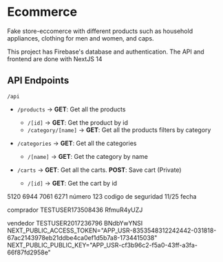 # Ecommerce

Fake store-eccomerce with different products such as household appliances, clothing for men and women, and caps.

This project has Firebase's database and authentication. The API and frontend are done with NextJS 14

## API Endpoints
```/api```

- ```/products``` -> **GET**: Get all the products  

  - ```/[id]``` -> **GET**: Get the product by id
  - ```/category/[name]``` -> **GET**: Get all the products filters by category

- ```/categories``` -> **GET**: Get all the categories  

  - ```/[name]``` -> **GET**: Get the category by name

- ```/carts``` -> **GET**: Get all the carts.
                  **POST**: Save cart (Private)        

  - ```/[id]``` -> **GET**: Get the cart by id

5120 6944 7061 6271 número
123 codigo de seguridad 
11/25 fecha

comprador
TESTUSER173508436
RfmuR4yUZJ

vendedor
TESTUSER2017236796
BNdbYwYNSI
NEXT_PUBLIC_ACCESS_TOKEN="APP_USR-8353548312242442-031818-67ac2143978eb21ddbe4ca0ef1d5b7a8-1734415038"
NEXT_PUBLIC_PUBLIC_KEY="APP_USR-cf3b96c2-f5a0-43ff-a3fa-66f87fd2958e"